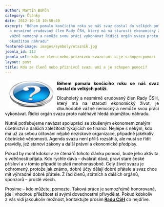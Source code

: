 ```yaml
---
author: Martin Bohůn
category: Články
date: 2012-10-18 10:50:40
excerpt: "Během pomalu končícího roku se náš svaz dostal do velkých potíží \nDlouholetý
  a nesmírně erudovaný člen Rady ČSH, který má na starosti ekonomický život, je dlouhodobě
  vážně nemocný a nemůže svou práci vykonávat Řídicí orgán svazu proto naléhavě hledá
  okamžitou náhradu"
featured-image: images/symboly/otaznik.jpg
joomla_id: 113
joomla_url: kdo-ze-clenu-nebo-priznivcu-svazu-umi-a-je-schopen-pomoci
layout: post
title: Kdo ze členů nebo příznivců svazu umí a je schopen pomoci?
---
```


<h4 style="margin-bottom: 0cm; text-align: justify;"><img src="images/symboly/otaznik.jpg" border="0" width="150" height="90" style="float: left; margin: 0px 10px;" /><span style="color: #000000;">Během pomalu končícího roku se náš svaz dostal do velkých potíží. </span></h4>
<p style="margin-bottom: 0cm; text-align: justify;"><span style="color: #000000;">Dlouholetý a nesmírně erudovaný člen Rady ČSH, který má na starosti ekonomický život, je dlouhodobě vážně nemocný a nemůže svou práci vykonávat. Řídicí orgán svazu proto naléhavě hledá okamžitou náhradu.</span></p>

<p style="margin-bottom: 0cm;"><span style="color: #000000;">Nutně potřebujeme navázat spolupráci se zkušeným ekonomem znalým účetnictví a dalších záležitostí týkajících se financí. Nejlépe s někým, kdo má už za sebou účtování nějaké neziskové organizace, případně jakékoliv účetnické vědomosti. Agenda svazu není příliš rozsáhlá, ale musí se řídit pravidly, jež stanoví zákony a další právní a ekonomické předpisy.</span></p>
<p style="margin-bottom: 0cm;"><span style="color: #000000;">Pokud by mohl kdokoliv ze čtenářů tohoto článku pomoci, bude jeho aktivita s vděčností přijata. Kdo rychle dává – dvakrát dává, praví staré české přísloví a v tomto případě to platí mnohonásobně. Celý život svazu je ochromený, protože jak známo, dobré účty dělají dobré přátele a svaz chce mít výhradně dobré přátele. Z řad členů, státních a dalších orgánů, sponzorů – prostě všech.</span></p>
<p style="margin-bottom: 0cm;"><span style="color: #000000;">Prosíme – kdo můžete, pomozte. Taková práce je samozřejmě honorovaná, jde i vhodnou příležitost si svými dovednostmi přivydělat. Pokud kdokoliv z vás vidí jakoukoliv možnost, kontaktujte prosím<strong> <a href="index.php/cs/accordion-a/rada-csh" target="_blank" title="Rada ČSH">Radu ČSH</a> </strong>co nejdříve.</span></p>
